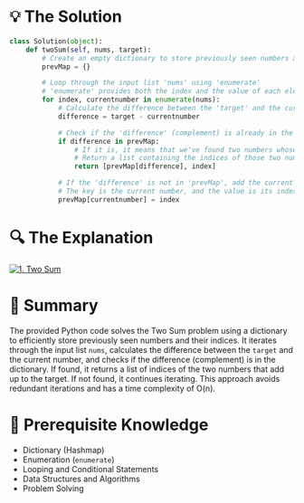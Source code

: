 # 💡 The Solution 

```python
class Solution(object):
    def twoSum(self, nums, target):
        # Create an empty dictionary to store previously seen numbers and their indices
        prevMap = {} 

        # Loop through the input list 'nums' using 'enumerate'
        # 'enumerate' provides both the index and the value of each element in 'nums'
        for index, currentnumber in enumerate(nums):
            # Calculate the difference between the 'target' and the current number
            difference = target - currentnumber

            # Check if the 'difference' (complement) is already in the 'prevMap' dictionary
            if difference in prevMap:
                # If it is, it means that we've found two numbers whose sum equals the 'target'
                # Return a list containing the indices of those two numbers
                return [prevMap[difference], index]

            # If the 'difference' is not in 'prevMap', add the current number to 'prevMap'
            # The key is the current number, and the value is its index
            prevMap[currentnumber] = index
```

# 🔍 The Explanation 

[![1. Two Sum](http://img.youtube.com/vi/KLlXCFG5TnA/0.jpg)](http://www.youtube.com/watch?v=KLlXCFG5TnA "YouTube Link")

# 📜 Summary 
The provided Python code solves the Two Sum problem using a dictionary to efficiently store previously seen numbers and their indices. It iterates through the input list `nums`, calculates the difference between the `target` and the current number, and checks if the difference (complement) is in the dictionary. If found, it returns a list of indices of the two numbers that add up to the target. If not found, it continues iterating. This approach avoids redundant iterations and has a time complexity of O(n).

# 🔑 Prerequisite Knowledge
- Dictionary (Hashmap)
- Enumeration (`enumerate`)
- Looping and Conditional Statements
- Data Structures and Algorithms
- Problem Solving

